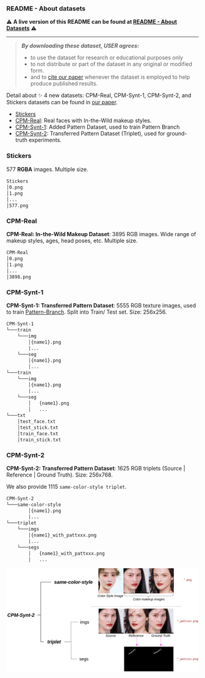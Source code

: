 ### README - About datasets

:warning: **A live version of this README can be found at [README - About Datasets](https://github.com/VinAIResearch/CPM/blob/main/about-data.md)** :warning:

---

> ***By downloading these dataset, USER agrees:***
> 
> * to use the dataset for research or educational purposes only
> * to not distribute or part of the dataset in any original or modified form.
> * and to [cite our paper](https://github.com/VinAIResearch/CPM#citation) whenever the dataset is employed to help produce published results.

Detail about ✨ 4 new datasets: CPM-Real, CPM-Synt-1, CPM-Synt-2, and Stickers datasets can be found in [our paper]().

- [Stickers](#Stickers)
- [CPM-Real](#CPM-Real): Real faces with In-the-Wild makeup styles.
- [CPM-Synt-1](#CPM-Synt-1): Added Pattern Dataset, used to train Pattern Branch
- [CPM-Synt-2](#CPM-Synt-2): Transferred Pattern Dataset (Triplet), used for ground-truth experiments.

### Stickers

577 **RGBA** images. Multiple size.

```
Stickers
│0.png
│1.png
│...
│577.png
```

### CPM-Real

**CPM-Real: In-the-Wild Makeup Dataset**: 3895 RGB images. Wide range of makeup styles, ages, head poses, etc. Multiple size.

```
CPM-Real
│0.png
│1.png
│...
│3898.png
```

### CPM-Synt-1

**CPM-Synt-1: Transferred Pattern Dataset**: 5555 RGB texture images, used to train [Pattern-Branch](https://github.com/VinAIResearch/CPM/tree/main/Pattern). Split into Train/ Test set. Size: 256x256.

```
CPM-Synt-1
└───train
	└───img
		│{name1}.png
		|...
	└───seg
		│{name1}.png
		│...
└───train
	└───img
		│{name1}.png
		|...
	└───seg
		│	{name1}.png
		│	...
└───txt
	│test_face.txt
	│test_stick.txt
	│train_face.txt
	│train_stick.txt
```

### CPM-Synt-2

**CPM-Synt-2: Transferred Pattern Dataset**: 1625 RGB triplets (Source | Reference | Ground Truth). Size: 256x768.

We also provide 1115 `same-color-style triplet`.


```
CPM-Synt-2
└───same-color-style
		│{name1}.png
		|...
└───triplet
	└───imgs
		│{name1}_with_pattxxx.png
		|...
	└───segs
		│	{name1}_with_pattxxx.png
		│	...
```

![CPM-Synt-2-folder.png](./imgs/CPM-Synt-2-folder.png)

